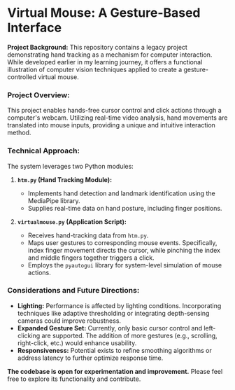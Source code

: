 # Virtual Mouse: A Gesture-Based Interface

**Project Background:** This repository contains a legacy project demonstrating hand tracking as a mechanism for computer interaction. While developed earlier in my learning journey, it offers a functional illustration of computer vision techniques applied to create a gesture-controlled virtual mouse. 

### Project Overview:

This project enables hands-free cursor control and click actions through a computer's webcam. Utilizing real-time video analysis, hand movements are translated into mouse inputs, providing a unique and intuitive interaction method. 

### Technical Approach:

The system leverages two Python modules:

1. **`htm.py` (Hand Tracking Module):**
   * Implements hand detection and landmark identification using the MediaPipe library. 
   * Supplies real-time data on hand posture, including finger positions.

2. **`virtualmouse.py` (Application Script):**
   * Receives hand-tracking data from `htm.py`. 
   * Maps user gestures to corresponding mouse events. Specifically, index finger movement directs the cursor, while pinching the index and middle fingers together triggers a click.
   * Employs the `pyautogui` library for system-level simulation of mouse actions. 

### Considerations and Future Directions:

* **Lighting:** Performance is affected by lighting conditions. Incorporating techniques like adaptive thresholding or integrating depth-sensing cameras could improve robustness.
* **Expanded Gesture Set:**  Currently, only basic cursor control and left-clicking are supported. The addition of more gestures (e.g., scrolling, right-click, etc.) would enhance usability. 
* **Responsiveness:** Potential exists to refine smoothing algorithms or address latency to further optimize response time.  

**The codebase is open for experimentation and improvement.** Please feel free to explore its functionality and contribute.
